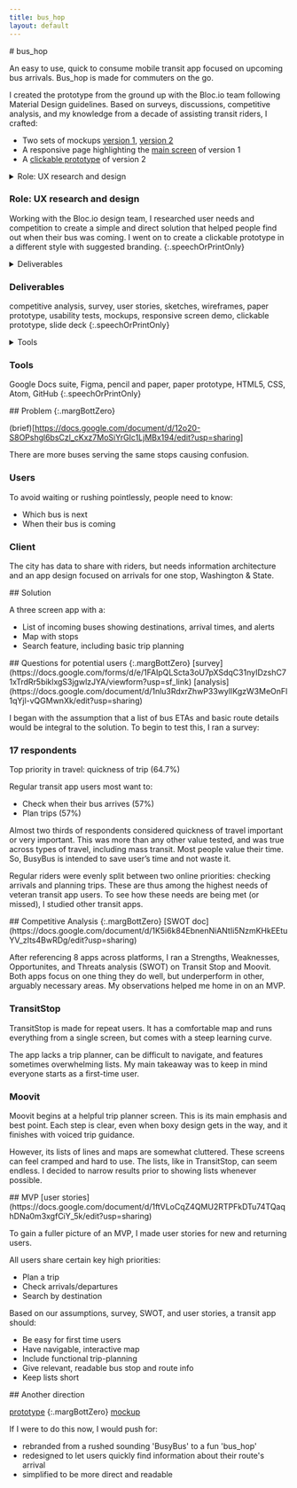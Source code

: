 ```yaml
---
title: bus_hop
layout: default
---
```


<article class="projContainer" markdown="1">
<section markdown="1">
# bus_hop

An easy to use, quick to consume mobile transit app focused on upcoming bus arrivals. Bus_hop is made for commuters on the go.

I created the prototype from the ground up with the Bloc.io team following Material Design guidelines. Based on surveys, discussions, competitive analysis, and my knowledge from a decade of assisting transit riders, I crafted:
- Two sets of mockups [version 1](https://www.figma.com/file/yY9aQhuxDcGeErba71UB5U/BusyBus-prototype?node-id=3147%3A29724), [version 2](https://www.figma.com/file/yY9aQhuxDcGeErba71UB5U/BusyBus-prototype?node-id=3072%3A253)
- A responsive page highlighting the [main screen](https://ctavispost.github.io/busHop/) of version 1
- A [clickable prototype](https://www.figma.com/proto/yY9aQhuxDcGeErba71UB5U/BusyBus-prototype?node-id=3085%3A170&scaling=min-zoom) of version 2
</section>

<section class="smallestBreak" markdown="1">
<details aria-expanded="true/false" tabindex="0" role="button" class="smallerBreak screenOnly">
<summary>Role: UX research and design</summary>
<div>
Working with the Bloc.io design team, I researched user needs and competition to create a simple and direct solution that helped people find out when their bus was coming. I went on to create a clickable prototype in a different style with suggested branding.
</div>
</details>

<h3 class="speechOrPrintOnly">Role: UX research and design</h3> <!-- accessible version of above -->

Working with the Bloc.io design team, I researched user needs and competition to create a simple and direct solution that helped people find out when their bus was coming. I went on to create a clickable prototype in a different style with suggested branding.
{:.speechOrPrintOnly}

<details aria-expanded="true/false" tabindex="0" role="button" class="smallerBreak screenOnly">
<summary>Deliverables</summary>
<div>
competitive analysis, survey, user stories, sketches, wireframes, paper prototype, usability tests, mockups, responsive screen demo, clickable prototype, slide deck
</div>
</details>

<h3 class="speechOrPrintOnly">Deliverables</h3> <!-- accessible version of above -->

competitive analysis, survey, user stories, sketches, wireframes, paper prototype, usability tests, mockups, responsive screen demo, clickable prototype, slide deck
{:.speechOrPrintOnly}

<details aria-expanded="true/false" tabindex="0" role="button" class="smallerBreak screenOnly">
<summary>Tools</summary>
<div> <!-- to include brand logos? -->
Google Docs suite, Figma, pencil and paper, paper prototype, HTML5, CSS, Atom, GitHub
</div>
</details>

<h3 class="speechOrPrintOnly">Tools</h3> <!-- accessible version of above -->

Google Docs suite, Figma, pencil and paper, paper prototype, HTML5, CSS, Atom, GitHub
{:.speechOrPrintOnly}
</section>

<section markdown="1">
## Problem
{:.margBottZero}

(brief)[https://docs.google.com/document/d/12o20-S8OPshgl6bsCzl_cKxz7MoSiYrGIc1LjMBx194/edit?usp=sharing]

There are more buses serving the same stops causing confusion.

### Users

To avoid waiting or rushing pointlessly, people need to know:
- Which bus is next
- When their bus is coming

### Client

The city has data to share with riders, but needs information architecture and an app design focused on arrivals for one stop, Washington & State.
</section>

<section markdown="1">
## Solution

A three screen app with a:
- List of incoming buses showing destinations, arrival times, and alerts
- Map with stops
- Search feature, including basic trip planning
</section>

<section markdown="1">
## Questions for potential users
{:.margBottZero}
[survey](https://docs.google.com/forms/d/e/1FAIpQLScta3oU7pXSdqC31nyIDzshC71xTrdRr5biklxgS3jgwlzJYA/viewform?usp=sf_link)
[analysis](https://docs.google.com/document/d/1nlu3RdxrZhwP33wylIKgzW3MeOnFl1qYjl-vQGMwnXk/edit?usp=sharing)

I began with the assumption that a list of bus ETAs and basic route details would be integral to the solution. To begin to test this, I ran a survey:

<!-- insert some charts and graphs with CSS, time permitting -->
### 17 respondents

Top priority in travel: quickness of trip (64.7%)

Regular transit app users most want to:
- Check when their bus arrives (57%)
- Plan trips (57%)

Almost two thirds of respondents considered quickness of travel important or very important. This was more than any other value tested, and was true across types of travel, including mass transit. Most people value their time. So, BusyBus is intended to save user’s time and not waste it.

Regular riders were evenly split between two online priorities: checking arrivals and planning trips. These are thus among the highest needs of veteran transit app users. To see how these needs are being met (or missed), I studied other transit apps.
</section>

<section markdown="1">
## Competitive Analysis
{:.margBottZero}
[SWOT doc](https://docs.google.com/document/d/1K5i6k84EbnenNiANtIi5NzmKHkEEtuYV_zIts4BwRDg/edit?usp=sharing)

After referencing 8 apps across platforms, I ran a Strengths, Weaknesses, Opportunites, and Threats analysis (SWOT) on Transit Stop and Moovit. Both apps focus on one thing they do well, but underperform in other, arguably necessary areas. My observations helped me home in on an MVP.

### TransitStop

TransitStop is made for repeat users. It has a comfortable map and runs everything from a single screen, but comes with a steep learning curve.

The app lacks a trip planner, can be difficult to navigate, and features sometimes overwhelming lists. My main takeaway was to keep in mind everyone starts as a first-time user.

### Moovit

Moovit begins at a helpful trip planner screen. This is its main emphasis and best point. Each step is clear, even when boxy design gets in the way, and it finishes with voiced trip guidance.

However, its lists of lines and maps are somewhat cluttered. These screens can feel cramped and hard to use. The lists, like in TransitStop, can seem endless. I decided to narrow results prior to showing lists whenever possible.
</section>

<section markdown="1">
## MVP
[user stories](https://docs.google.com/document/d/1ftVLoCqZ4QMU2RTPFkDTu74TQaqhDNa0m3xgfCiY_5k/edit?usp=sharing)

To gain a fuller picture of an MVP, I made user stories for new and returning users.

All users share certain key high priorities:
- Plan a trip
- Check arrivals/departures
- Search by destination

Based on our assumptions, survey, SWOT, and user stories, a transit app should:
- Be easy for first time users
- Have navigable, interactive map
- Include functional trip-planning
- Give relevant, readable bus stop and route info
- Keep lists short
</section>

<section markdown="1">
## Another direction

[prototype](https://www.figma.com/proto/yY9aQhuxDcGeErba71UB5U/BusyBus-prototype?node-id=3085%3A170&scaling=min-zoom)
{:.margBottZero}
[mockup](https://www.figma.com/file/yY9aQhuxDcGeErba71UB5U/BusyBus-prototype?node-id=3072%3A253)

If I were to do this now, I would push for:

- rebranded from a rushed sounding 'BusyBus' to a fun 'bus_hop'
- redesigned to let users quickly find information about their route's arrival
- simplified to be more direct and readable
</section>
</article>
